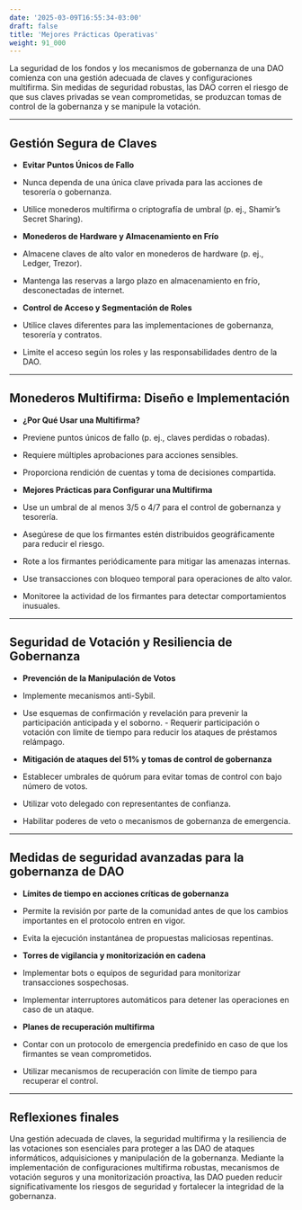 ```yaml
---
date: '2025-03-09T16:55:34-03:00'
draft: false
title: 'Mejores Prácticas Operativas'
weight: 91_000
---
```


La seguridad de los fondos y los mecanismos de gobernanza de una DAO comienza con una gestión adecuada de claves y configuraciones multifirma. Sin medidas de seguridad robustas, las DAO corren el riesgo de que sus claves privadas se vean comprometidas, se produzcan tomas de control de la gobernanza y se manipule la votación.

---

## **Gestión Segura de Claves**

- **Evitar Puntos Únicos de Fallo**
- Nunca dependa de una única clave privada para las acciones de tesorería o gobernanza.
- Utilice monederos multifirma o criptografía de umbral (p. ej., Shamir’s Secret Sharing).

- **Monederos de Hardware y Almacenamiento en Frío**
- Almacene claves de alto valor en monederos de hardware (p. ej., Ledger, Trezor).
- Mantenga las reservas a largo plazo en almacenamiento en frío, desconectadas de internet.

- **Control de Acceso y Segmentación de Roles**
- Utilice claves diferentes para las implementaciones de gobernanza, tesorería y contratos.
- Limite el acceso según los roles y las responsabilidades dentro de la DAO.

---

## **Monederos Multifirma: Diseño e Implementación**

- **¿Por Qué Usar una Multifirma?**
- Previene puntos únicos de fallo (p. ej., claves perdidas o robadas).
- Requiere múltiples aprobaciones para acciones sensibles.
- Proporciona rendición de cuentas y toma de decisiones compartida.

- **Mejores Prácticas para Configurar una Multifirma**
- Use un umbral de al menos 3/5 o 4/7 para el control de gobernanza y tesorería.
- Asegúrese de que los firmantes estén distribuidos geográficamente para reducir el riesgo.
- Rote a los firmantes periódicamente para mitigar las amenazas internas.
- Use transacciones con bloqueo temporal para operaciones de alto valor.
- Monitoree la actividad de los firmantes para detectar comportamientos inusuales.

- ---

## **Seguridad de Votación y Resiliencia de Gobernanza**

- **Prevención de la Manipulación de Votos**
- Implemente mecanismos anti-Sybil.
- Use esquemas de confirmación y revelación para prevenir la participación anticipada y el soborno. - Requerir participación o votación con límite de tiempo para reducir los ataques de préstamos relámpago.

- **Mitigación de ataques del 51% y tomas de control de gobernanza**
- Establecer umbrales de quórum para evitar tomas de control con bajo número de votos.
- Utilizar voto delegado con representantes de confianza.
- Habilitar poderes de veto o mecanismos de gobernanza de emergencia.

---

## **Medidas de seguridad avanzadas para la gobernanza de DAO**

- **Límites de tiempo en acciones críticas de gobernanza**
- Permite la revisión por parte de la comunidad antes de que los cambios importantes en el protocolo entren en vigor.
- Evita la ejecución instantánea de propuestas maliciosas repentinas.

- **Torres de vigilancia y monitorización en cadena**
- Implementar bots o equipos de seguridad para monitorizar transacciones sospechosas.
- Implementar interruptores automáticos para detener las operaciones en caso de un ataque.

- **Planes de recuperación multifirma**
- Contar con un protocolo de emergencia predefinido en caso de que los firmantes se vean comprometidos.
- Utilizar mecanismos de recuperación con límite de tiempo para recuperar el control.

---

## **Reflexiones finales**

Una gestión adecuada de claves, la seguridad multifirma y la resiliencia de las votaciones son esenciales para proteger a las DAO de ataques informáticos, adquisiciones y manipulación de la gobernanza. Mediante la implementación de configuraciones multifirma robustas, mecanismos de votación seguros y una monitorización proactiva, las DAO pueden reducir significativamente los riesgos de seguridad y fortalecer la integridad de la gobernanza.